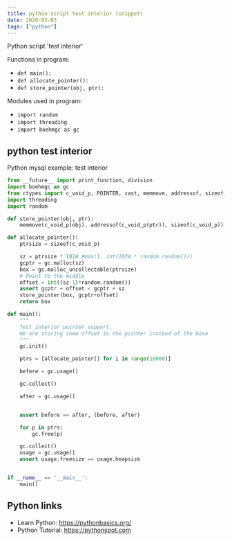 ```yaml
---
title: python script test interior (snippet)
date: 2020-03-03
tags: ["python"]
---
```

Python script 'test interior'

Functions in program: 
* `def main():`
* `def allocate_pointer():`
* `def store_pointer(obj, ptr):`

Modules used in program: 
* `import random`
* `import threading`
* `import boehmgc as gc`

## python test interior

Python mysql example: test interior

```python
from __future__ import print_function, division
import boehmgc as gc
from ctypes import c_void_p, POINTER, cast, memmove, addressof, sizeof, c_size_t
import threading
import random

def store_pointer(obj, ptr):
    memmove(c_void_p(obj), addressof(c_void_p(ptr)), sizeof(c_void_p))

def allocate_pointer():
    ptrsize = sizeof(c_void_p)

    sz = ptrsize * 1024 #max(1, int(1024 * random.random()))
    gcptr = gc.malloc(sz)
    box = gc.malloc_uncollectable(ptrsize)
    # Point to the middle
    offset = int((sz-1)*random.random())
    assert gcptr + offset < gcptr + sz
    store_pointer(box, gcptr+offset)
    return box

def main():
    """
    Test interior pointer support.
    We are storing some offset to the pointer instead of the base
    """
    gc.init()

    ptrs = [allocate_pointer() for i in range(10000)]

    before = gc.usage()

    gc.collect()

    after = gc.usage()


    assert before == after, (before, after)

    for p in ptrs:
        gc.free(p)

    gc.collect()
    usage = gc.usage()
    assert usage.freesize == usage.heapsize


if __name__ == '__main__':
    main()


```

## Python links

- Learn Python: https://pythonbasics.org/
- Python Tutorial: https://pythonspot.com

